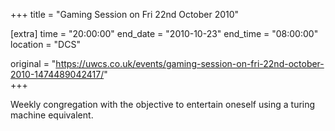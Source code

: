 +++
title = "Gaming Session on Fri 22nd October 2010"

[extra]
time = "20:00:00"
end_date = "2010-10-23"
end_time = "08:00:00"
location = "DCS"

original = "https://uwcs.co.uk/events/gaming-session-on-fri-22nd-october-2010-1474489042417/"    
+++

Weekly congregation with the objective to entertain oneself using a turing machine equivalent.

